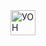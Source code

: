 <img src="docs/картинки/zumic.png" alt="УОН" style="height: 40px; margin-right: 20px; margin-bottom: 20px">

